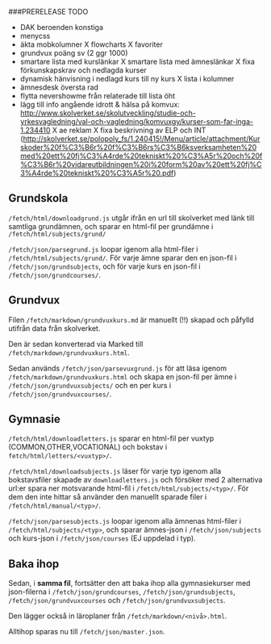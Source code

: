 ###PRERELEASE TODO
 - DAK beroenden konstiga
 - menycss
 - äkta mobkolumner
 X flowcharts
 X favoriter
 - grundvux poäng sv (2 ggr 1000)
 - smartare lista med kurslänkar
 X smartare lista med ämneslänkar
 X fixa förkunskapskrav och nedlagda kurser
 - dynamisk hänvisning i nedlagd kurs till ny kurs
 X lista i kolumner
 - ämnesdesk översta rad
 - flytta nevershowme från relaterade till lista öht
 - lägg till info angående idrott & hälsa på komvux: http://www.skolverket.se/skolutveckling/studie-och-yrkesvagledning/val-och-vagledning/komvuxgy/kurser-som-far-inga-1.234410
 X ae reklam
 X fixa beskrivning av ELP och INT (http://skolverket.se/polopoly_fs/1.240415!/Menu/article/attachment/Kurskoder%20f%C3%B6r%20f%C3%B6rs%C3%B6ksverksamheten%20med%20ett%20fj%C3%A4rde%20tekniskt%20%C3%A5r%20och%20f%C3%B6r%20vidareutbildningen%20i%20form%20av%20ett%20fj%C3%A4rde%20tekniskt%20%C3%A5r%20.pdf)







## Grundskola

`/fetch/html/downloadgrund.js` utgår ifrån en url till skolverket med länk till samtliga grundämnen, och sparar en html-fil per grundämne i `/fetch/html/subjects/grund/`

`/fetch/json/parsegrund.js` loopar igenom alla html-filer i `/fetch/html/subjects/grund/`. För varje ämne sparar den en json-fil i `/fetch/json/grundsubjects`, och för varje kurs en json-fil i `/fetch/json/grundcourses/`.

## Grundvux

Filen `/fetch/markdown/grundvuxkurs.md` är manuellt (!!) skapad och påfylld utifrån data från skolverket.

Den är sedan konverterad via Marked till `/fetch/markdown/grundvuxkurs.html`.

Sedan används `/fetch/json/parsevuxgrund.js` för att läsa igenom `/fetch/markdown/grundvuxkurs.html` och skapa en json-fil per ämne i `/fetch/json/grundvuxsubjects/` och en per kurs i `/fetch/json/grundvuxcourses/`.


## Gymnasie

`/fetch/html/downloadletters.js` sparar en html-fil per vuxtyp (COMMON,OTHER,VOCATIONAL) och bokstav i `fetch/html/letters/<vuxtyp>/`.

`/fetch/html/downloadsubjects.js` läser för varje typ igenom alla bokstavsfiler skapade av `downloadletters.js` och försöker med 2 alternativa url:er spara ner motsvarande html-fil i `/fetch/html/subjects/<typ>/`. För dem den inte hittar så använder den manuellt sparade filer i `/fetch/html/manual/<typ>/`.

`/fetch/json/parsesubjects.js` loopar igenom alla ämnenas html-filer i `/fetch/html/subjects/<typ>`, och sparar ämnes-json i `/fetch/json/subjects` och kurs-json i `/fetch/json/courses` (EJ uppdelad i typ).

## Baka ihop

Sedan, i **samma fil**, fortsätter den att baka ihop alla gymnasiekurser med json-filerna i `/fetch/json/grundcourses`, `/fetch/json/grundsubjects`, `/fetch/json/grundvuxcourses` och `/fetch/json/grundvuxsubjects`.

Den lägger också in läroplaner från `/fetch/markdown/<nivå>.html`.

Alltihop sparas nu till `/fetch/json/master.json`.



